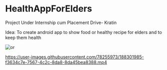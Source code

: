 # HealthAppForElders
Project Under Internship cum Placement Drive- Kratin

Idea: To create android app to show food or healthy recipe for elders and to keep them health

![or](https://user-images.githubusercontent.com/78255973/188302237-a9d33b5c-a6a7-48f8-98a8-ecd3e0909cfe.jpg)

https://user-images.githubusercontent.com/78255973/188301985-f3634c7e-7567-4c2c-8da8-8da45bea8388.mp4

